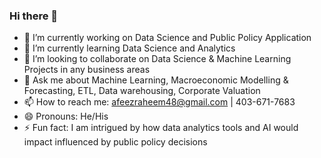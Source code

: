 ### Hi there 👋

- 🔭 I’m currently working on Data Science and Public Policy Application
- 🌱 I’m currently learning Data Science and Analytics
- 👯 I’m looking to collaborate on Data Science & Machine Learning Projects in any business areas
- 💬 Ask me about Machine Learning, Macroeconomic Modelling & Forecasting, ETL, Data warehousing, Corporate Valuation
- 📫 How to reach me: afeezraheem48@gmail.com | 403-671-7683
- 😄 Pronouns: He/His
- ⚡ Fun fact: I am intrigued by how data analytics tools and AI would impact influenced by public policy decisions
